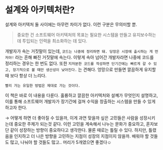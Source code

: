 # 설계와 아키텍처란?

설계와 아키텍처 둘 사이에는 아무런 차이가 없다. 이런 구분은 무의미할 뿐.

> 중요한 건 소프트웨어 아키텍처의 목표는 필요한 시스템을 만들고 유지보수하는 데 투입되는 인력을 최소화하는 데 있다.

개발자가 속는 거짓말이 있는데,
`코드는 나중에 정리하면 돼. 당장은 시장에 출시하는 게 먼저야!` 라는 흔해 빠진 거짓말에 속는다. 이렇게 속아 넘어간 개발자라면 나중에 코드를 정리하는 경우는 한 번도 없다. 또한 `지저분한 코드를 작성하면 단기간에는 빠르게 갈 수 있고, 장기적으로 볼 때만 생산성이 낮아진다.` 는 견해다. 엉망으로 만들면 깔끔하게 유지할 때 보다 항상 더 느리다.

`빨리 가는 유일한 방법은 제대로 가는 것이다.`

이 책은 바로 이 내용을 다룬다. 훌륭하고 깔끔한 아키텍처와 설꼐가 무엇인지 설명하고, 이를 통해 소프트웨어 개발자가 장기간에 걸쳐 수익을 창출하는 시스템을 만들 수 있게 하고자 한다.

→ 어떻게 하면 더 좋아질 수 있을까, 이게 과연 맞을까 싶은 고민들은 사람을 성장시키는데 중요한 주제가 되는것 같다. 이런 고민을 계속해서 나누는 문화가 중요하고, 혼자보단 같이 성장하는 방향이 중요하다고 생각한다. 물론 때로는 틀릴 수 있다. 하지만, 틀렸음을 인지하고 더 나은 방향을 고민하는 지점이 성장의 지점이지 않을까. 배워야 할 것들도 많고, 나눠야 할 것들도 많고.. 머리가 5개였으면 좋겠다☺️

